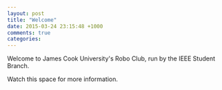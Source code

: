 ```yaml
---
layout: post
title: "Welcome"
date: 2015-03-24 23:15:48 +1000
comments: true
categories: 
---
```


Welcome to James Cook University's Robo Club, run by the IEEE Student Branch.
<!--more-->
Watch this space for more information.